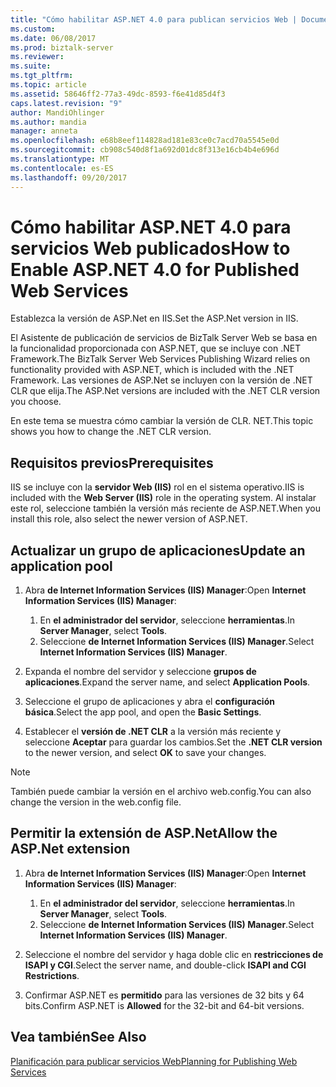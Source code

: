 ```yaml
---
title: "Cómo habilitar ASP.NET 4.0 para publican servicios Web | Documentos de Microsoft"
ms.custom: 
ms.date: 06/08/2017
ms.prod: biztalk-server
ms.reviewer: 
ms.suite: 
ms.tgt_pltfrm: 
ms.topic: article
ms.assetid: 58646ff2-77a3-49dc-8593-f6e41d85d4f3
caps.latest.revision: "9"
author: MandiOhlinger
ms.author: mandia
manager: anneta
ms.openlocfilehash: e68b8eef114828ad181e83ce0c7acd70a5545e0d
ms.sourcegitcommit: cb908c540d8f1a692d01dc8f313e16cb4b4e696d
ms.translationtype: MT
ms.contentlocale: es-ES
ms.lasthandoff: 09/20/2017
---
```

# <a name="how-to-enable-aspnet-40-for-published-web-services"></a><span data-ttu-id="07d09-102">Cómo habilitar ASP.NET 4.0 para servicios Web publicados</span><span class="sxs-lookup"><span data-stu-id="07d09-102">How to Enable ASP.NET 4.0 for Published Web Services</span></span>
<span data-ttu-id="07d09-103">Establezca la versión de ASP.Net en IIS.</span><span class="sxs-lookup"><span data-stu-id="07d09-103">Set the ASP.Net version in IIS.</span></span>

<span data-ttu-id="07d09-104">El Asistente de publicación de servicios de BizTalk Server Web se basa en la funcionalidad proporcionada con ASP.NET, que se incluye con .NET Framework.</span><span class="sxs-lookup"><span data-stu-id="07d09-104">The BizTalk Server Web Services Publishing Wizard relies on functionality provided with ASP.NET, which is included with the .NET Framework.</span></span> <span data-ttu-id="07d09-105">Las versiones de ASP.Net se incluyen con la versión de .NET CLR que elija.</span><span class="sxs-lookup"><span data-stu-id="07d09-105">The ASP.Net versions are included with the .NET CLR version you choose.</span></span> 

<span data-ttu-id="07d09-106">En este tema se muestra cómo cambiar la versión de CLR. NET.</span><span class="sxs-lookup"><span data-stu-id="07d09-106">This topic shows you how to change the .NET CLR version.</span></span> 

## <a name="prerequisites"></a><span data-ttu-id="07d09-107">Requisitos previos</span><span class="sxs-lookup"><span data-stu-id="07d09-107">Prerequisites</span></span>

<span data-ttu-id="07d09-108">IIS se incluye con la **servidor Web (IIS)** rol en el sistema operativo.</span><span class="sxs-lookup"><span data-stu-id="07d09-108">IIS is included with the **Web Server (IIS)** role in the operating system.</span></span> <span data-ttu-id="07d09-109">Al instalar este rol, seleccione también la versión más reciente de ASP.NET.</span><span class="sxs-lookup"><span data-stu-id="07d09-109">When you install this role, also select the newer version of ASP.NET.</span></span> 
  
## <a name="update-an-application-pool"></a><span data-ttu-id="07d09-110">Actualizar un grupo de aplicaciones</span><span class="sxs-lookup"><span data-stu-id="07d09-110">Update an application pool</span></span>
  
1.  <span data-ttu-id="07d09-111">Abra **de Internet Information Services (IIS) Manager**:</span><span class="sxs-lookup"><span data-stu-id="07d09-111">Open **Internet Information Services (IIS) Manager**:</span></span>

    1. <span data-ttu-id="07d09-112">En **el administrador del servidor**, seleccione **herramientas**.</span><span class="sxs-lookup"><span data-stu-id="07d09-112">In **Server Manager**, select **Tools**.</span></span>
    2. <span data-ttu-id="07d09-113">Seleccione **de Internet Information Services (IIS) Manager**.</span><span class="sxs-lookup"><span data-stu-id="07d09-113">Select **Internet Information Services (IIS) Manager**.</span></span>
  
2.  <span data-ttu-id="07d09-114">Expanda el nombre del servidor y seleccione **grupos de aplicaciones**.</span><span class="sxs-lookup"><span data-stu-id="07d09-114">Expand the server name, and select **Application Pools**.</span></span>  
  
3.  <span data-ttu-id="07d09-115">Seleccione el grupo de aplicaciones y abra el **configuración básica**.</span><span class="sxs-lookup"><span data-stu-id="07d09-115">Select the app pool, and open the **Basic Settings**.</span></span>  
  
4. <span data-ttu-id="07d09-116">Establecer el **versión de .NET CLR** a la versión más reciente y seleccione **Aceptar** para guardar los cambios.</span><span class="sxs-lookup"><span data-stu-id="07d09-116">Set the **.NET CLR version** to the newer version, and select **OK** to save your changes.</span></span>  

> [!NOTE]
> <span data-ttu-id="07d09-117">También puede cambiar la versión en el archivo web.config.</span><span class="sxs-lookup"><span data-stu-id="07d09-117">You can also change the version in the web.config file.</span></span>
 
## <a name="allow-the-aspnet-extension"></a><span data-ttu-id="07d09-118">Permitir la extensión de ASP.Net</span><span class="sxs-lookup"><span data-stu-id="07d09-118">Allow the ASP.Net extension</span></span>
  
1.  <span data-ttu-id="07d09-119">Abra **de Internet Information Services (IIS) Manager**:</span><span class="sxs-lookup"><span data-stu-id="07d09-119">Open **Internet Information Services (IIS) Manager**:</span></span>

    1. <span data-ttu-id="07d09-120">En **el administrador del servidor**, seleccione **herramientas**.</span><span class="sxs-lookup"><span data-stu-id="07d09-120">In **Server Manager**, select **Tools**.</span></span>
    2. <span data-ttu-id="07d09-121">Seleccione **de Internet Information Services (IIS) Manager**.</span><span class="sxs-lookup"><span data-stu-id="07d09-121">Select **Internet Information Services (IIS) Manager**.</span></span>
  
2.  <span data-ttu-id="07d09-122">Seleccione el nombre del servidor y haga doble clic en **restricciones de ISAPI y CGI**.</span><span class="sxs-lookup"><span data-stu-id="07d09-122">Select the server name, and double-click **ISAPI and CGI Restrictions**.</span></span>  
  
3. <span data-ttu-id="07d09-123">Confirmar ASP.NET es **permitido** para las versiones de 32 bits y 64 bits.</span><span class="sxs-lookup"><span data-stu-id="07d09-123">Confirm ASP.NET is **Allowed** for the 32-bit and 64-bit versions.</span></span>  
  
## <a name="see-also"></a><span data-ttu-id="07d09-124">Vea también</span><span class="sxs-lookup"><span data-stu-id="07d09-124">See Also</span></span>  
 [<span data-ttu-id="07d09-125">Planificación para publicar servicios Web</span><span class="sxs-lookup"><span data-stu-id="07d09-125">Planning for Publishing Web Services</span></span>](../core/planning-for-publishing-web-services2.md)